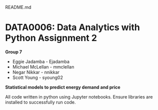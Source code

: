 README.md

# DATA0006: Data Analytics with Python  Assignment 2

**Group 7**

- Eggie Jadamba - Ejadamba 
- Michael McLellan - mmclellan 
- Negar Nikkar  - nnikkar 
- Scott Young - syoung02 

**Statistical models to predict energy demand and price**

All code written in python using Jupyter notebooks. Ensure libraries are installed to successfully run code. 
